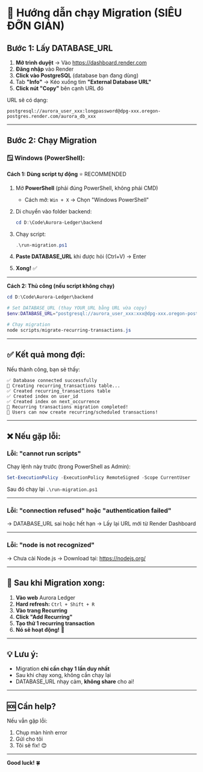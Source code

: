 # 🚀 Hướng dẫn chạy Migration (SIÊU ĐỠN GIẢN)

## Bước 1: Lấy DATABASE_URL

1. **Mở trình duyệt** → Vào https://dashboard.render.com
2. **Đăng nhập** vào Render
3. **Click vào PostgreSQL** (database bạn đang dùng)
4. Tab **"Info"** → Kéo xuống tìm **"External Database URL"**
5. **Click nút "Copy"** bên cạnh URL đó

URL sẽ có dạng:
```
postgresql://aurora_user_xxx:longpassword@dpg-xxx.oregon-postgres.render.com/aurora_db_xxx
```

---

## Bước 2: Chạy Migration

### 🪟 **Windows (PowerShell):**

**Cách 1: Dùng script tự động** ⭐ RECOMMENDED

1. Mở **PowerShell** (phải đúng PowerShell, không phải CMD)
   - Cách mở: `Win + X` → Chọn "Windows PowerShell"

2. Di chuyển vào folder backend:
   ```powershell
   cd D:\Code\Aurora-Ledger\backend
   ```

3. Chạy script:
   ```powershell
   .\run-migration.ps1
   ```

4. **Paste DATABASE_URL** khi được hỏi (Ctrl+V) → Enter

5. **Xong!** ✅

---

**Cách 2: Thủ công (nếu script không chạy)**

```powershell
cd D:\Code\Aurora-Ledger\backend

# Set DATABASE_URL (thay YOUR_URL bằng URL vừa copy)
$env:DATABASE_URL="postgresql://aurora_user_xxx:xxx@dpg-xxx.oregon-postgres.render.com/aurora_db_xxx"

# Chạy migration
node scripts/migrate-recurring-transactions.js
```

---

## ✅ Kết quả mong đợi:

Nếu thành công, bạn sẽ thấy:

```
✅ Database connected successfully
🔄 Creating recurring_transactions table...
✅ Created recurring_transactions table
✅ Created index on user_id
✅ Created index on next_occurrence
🎉 Recurring transactions migration completed!
📅 Users can now create recurring/scheduled transactions!
```

---

## ❌ Nếu gặp lỗi:

### **Lỗi: "cannot run scripts"**

Chạy lệnh này trước (trong PowerShell as Admin):
```powershell
Set-ExecutionPolicy -ExecutionPolicy RemoteSigned -Scope CurrentUser
```

Sau đó chạy lại `.\run-migration.ps1`

---

### **Lỗi: "connection refused" hoặc "authentication failed"**

→ DATABASE_URL sai hoặc hết hạn
→ Lấy lại URL mới từ Render Dashboard

---

### **Lỗi: "node is not recognized"**

→ Chưa cài Node.js
→ Download tại: https://nodejs.org/

---

## 🎯 Sau khi Migration xong:

1. **Vào web** Aurora Ledger
2. **Hard refresh:** `Ctrl + Shift + R`
3. **Vào trang Recurring**
4. **Click "Add Recurring"**
5. **Tạo thử 1 recurring transaction**
6. **Nó sẽ hoạt động!** 🎉

---

## 💡 Lưu ý:

- Migration **chỉ cần chạy 1 lần duy nhất**
- Sau khi chạy xong, không cần chạy lại
- DATABASE_URL nhạy cảm, **không share** cho ai!

---

## 🆘 Cần help?

Nếu vẫn gặp lỗi:
1. Chụp màn hình error
2. Gửi cho tôi
3. Tôi sẽ fix! 😊

---

**Good luck!** 🍀

